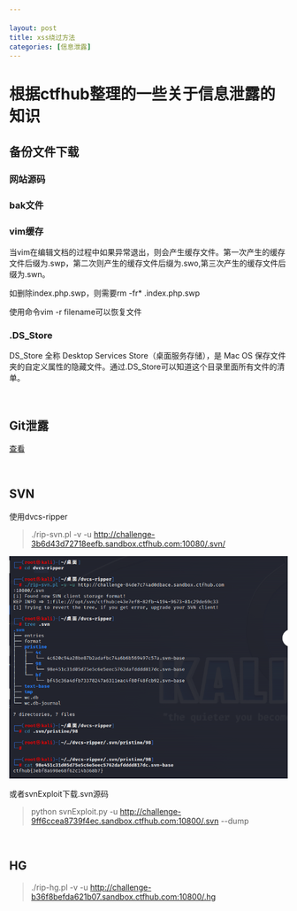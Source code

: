 ```yaml
---

layout: post
title: xss绕过方法
categories: [信息泄露]
---
```


# 根据ctfhub整理的一些关于信息泄露的知识

## 备份文件下载

### 网站源码

### bak文件

### vim缓存  

当vim在编辑文档的过程中如果异常退出，则会产生缓存文件。第一次产生的缓存文件后缀为.swp，第二次则产生的缓存文件后缀为.swo,第三次产生的缓存文件后缀为.swn。  

如删除index.php.swp，则需要rm -fr* .index.php.swp  

使用命令vim -r filename可以恢复文件  

### .DS_Store

 DS_Store 全称 Desktop Services Store（桌面服务存储），是 Mac OS 保存文件夹的自定义属性的隐藏文件。通过.DS_Store可以知道这个目录里面所有文件的清单。

<br/>

## Git泄露

[查看](https://minelords.github.io/2023/08/14/git%E6%B3%84%E9%9C%B2/)

<br/>

## SVN

使用dvcs-ripper

> ./rip-svn.pl -v -u http://challenge-3b6d43d72718eefb.sandbox.ctfhub.com:10080/.svn/

![svn](/img/svn.png)

或者svnExploit下载.svn源码

> python svnExploit.py -u http://challenge-9ff6ccea8739f4ec.sandbox.ctfhub.com:10800/.svn --dump

<br/>

## HG

> ./rip-hg.pl -v -u http://challenge-b36f8befda621b07.sandbox.ctfhub.com:10800/.hg
